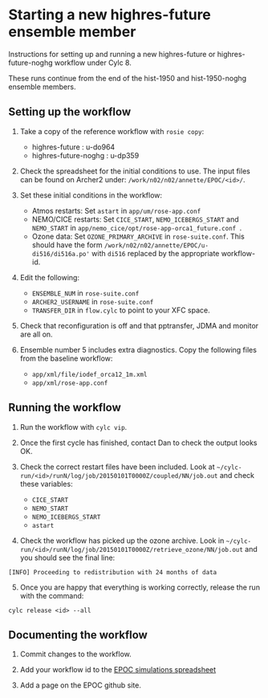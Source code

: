 # Starting a new highres-future ensemble member

Instructions for setting up and running a new highres-future or highres-future-noghg workflow under Cylc 8.

These runs continue from the end of the hist-1950 and hist-1950-noghg ensemble members. 

## Setting up the workflow 

1. Take a copy of the reference workflow with `rosie copy`: 
   * highres-future : u-do964
   * highres-future-noghg : u-dp359
  
2. Check the spreadsheet for the initial conditions to use. The input files can be found on Archer2 under: `/work/n02/n02/annette/EPOC/<id>/`.

3. Set these initial conditions in the workflow: 
   * Atmos restarts: Set `astart` in `app/um/rose-app.conf`
   * NEMO/CICE restarts: Set `CICE_START`, `NEMO_ICEBERGS_START` and `NEMO_START` in `app/nemo_cice/opt/rose-app-orca1_future.conf `.
   * Ozone data: Set `OZONE_PRIMARY_ARCHIVE` in `rose-suite.conf`. This should have the form `/work/n02/n02/annette/EPOC/u-di516/di516a.po'` with `di516` replaced by the appropriate workflow-id. 

4. Edit the following:
   * `ENSEMBLE_NUM` in `rose-suite.conf`
   * `ARCHER2_USERNAME` in `rose-suite.conf`
   * `TRANSFER_DIR` in `flow.cylc` to point to your XFC space.
  
5. Check that reconfiguration is off and that pptransfer, JDMA and monitor are all on.

6. Ensemble number 5 includes extra diagnostics. Copy the following files from the baseline workflow:
   * `app/xml/file/iodef_orca12_1m.xml`
   * `app/xml/rose-app.conf`

## Running the workflow 

1. Run the workflow with `cylc vip`. 

2. Once the first cycle has finished, contact Dan to check the output looks OK.

3. Check the correct restart files have been included. Look at `~/cylc-run/<id>/runN/log/job/20150101T0000Z/coupled/NN/job.out` and check these variables: 
   * `CICE_START`
   * `NEMO_START`
   * `NEMO_ICEBERGS_START`
   * `astart`

4. Check the workflow has picked up the ozone archive. Look in `~/cylc-run/<id>/runN/log/job/20150101T0000Z/retrieve_ozone/NN/job.out` and you should see the final line: 
```
[INFO] Proceeding to redistribution with 24 months of data
```

5. Once you are happy that everything is working correctly, release the run with the command:
```
cylc release <id> --all
``` 

## Documenting the workflow 

1. Commit changes to the workflow.
   
2. Add your workflow id to the [EPOC simulations spreadsheet](https://docs.google.com/spreadsheets/d/11OfKzAq017yA3WrXKD8w5n_yYrWW3_bsiEujvGQDy5k/edit?usp=sharing)
 
3. Add a page on the EPOC github site. 

